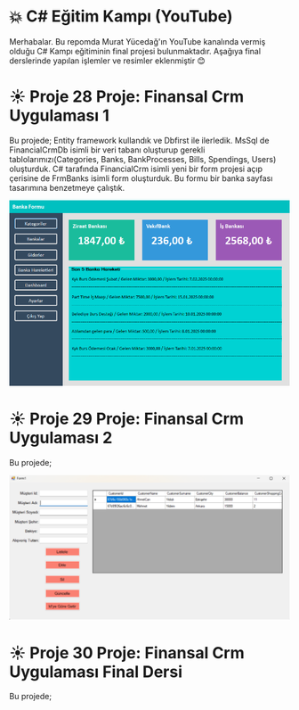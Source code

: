 # :boom: C# Eğitim Kampı (YouTube)

Merhabalar. Bu repomda Murat Yücedağ'ın YouTube kanalında vermiş olduğu C# Kampı eğitiminin final projesi bulunmaktadır. Aşağıya final derslerinde yapılan işlemler ve resimler eklenmiştir :blush: 


# :sunny: Proje 28  Proje: Finansal Crm Uygulaması 1
Bu projede; Entity framework kullandık ve Dbfirst ile ilerledik. MsSql de FinancialCrmDb isimli bir veri tabanı oluşturup gerekli tablolarımızı(Categories, Banks, BankProcesses, Bills, Spendings, Users) oluşturduk. C# tarafında FinancialCrm isimli yeni bir form projesi açıp çerisine de FrmBanks isimli form oluşturduk. Bu formu bir banka sayfası tasarımına benzetmeye çalıştık.

![FrmBanks](https://github.com/DemirbasAlperen/CSharpEgitimKampiFinancialCrm/blob/master/FrmBanks.png)

# :sunny: Proje 29  Proje: Finansal Crm Uygulaması 2
Bu projede; 

![FrmMongoDb](https://github.com/DemirbasAlperen/CSharpEgitimKampi601/blob/master/FrmMongoDb.png)

# :sunny: Proje 30  Proje: Finansal Crm Uygulaması Final Dersi
Bu projede; 
